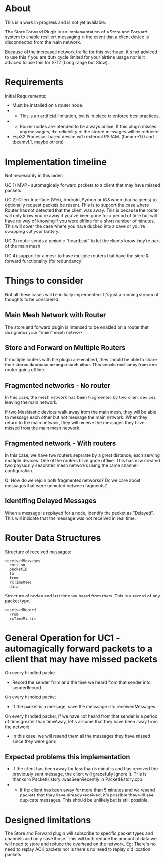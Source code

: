 # About

This is a work in progress and is not yet available.

The Store Forward Plugin is an implementation of a Store and Forward system to enable resilient messaging in the event that a client device is disconnected from the main network.

Because of the increased network traffic for this overhead, it's not adviced to use this if you are duty cycle limited for your airtime usage nor is it adviced to use this for SF12 (Long range but Slow).

# Requirements

Initial Requirements:

* Must be installed on a router node.
* * This is an artificial limitation, but is in place to enforce best practices.
* * Router nodes are intended to be always online. If this plugin misses any messages, the reliability of the stored messages will be reduced
* Esp32 Processor based device with external PSRAM. (tbeam v1.0 and tbeamv1.1, maybe others)

# Implementation timeline

Not necessarily in this order:

UC 1) MVP - automagically forward packets to a client that may have missed packets.

UC 2) Client Interface (Web, Android, Python or iOS when that happens) to optionally request packets be resent. This is to support the case where Router has not detected that the client was away. This is because the router will only know you're away if you've been gone for a period of time but will have no way of knowing if you were offline for a short number of minutes. This will cover the case where you have ducked into a cave or you're swapping out your battery.

UC 3) router sends a periodic “heartbeat” to let the clients know they’re part of the main mesh

UC 4) support for a mesh to have multiple routers that have the store & forward functionality (for redundancy)

# Things to consider

Not all these cases will be initially implemented. It's just a running stream of thoughts to be considered.

## Main Mesh Network with Router

The store and forward plugin is intended to be enabled on a router that designates your "main" mesh network.

## Store and Forward on Multiple Routers

If multiple routers with the plugin are enabled, they should be able to share their stored database amongst each other. This enable resilliancy from one router going offline.

## Fragmented networks - No router

In this case, the mesh network has been fragmented by two client devices leaving the main network.

If two Meshtastic devices walk away from the main mesh, they will be able to message each other but not message the main network. When they return to the main network, they will receive the messages they have missed from the main mesh network.

## Fragmented network - With routers

In this case, we have two routers separate by a great distance, each serving multiple devices. One of the routers have gone offline. This has now created two physically seaprated mesh networks using the same channel configuration.

Q: How do we rejoin both fragmented networks? Do we care about messages that were unrouted between fagments?

## Identifing Delayed Messages

When a message is replayed for a node, identify the packet as "Delayed". This will indicate that the message was not received in real time.

# Router Data Structures

Structure of received messages:

    receivedMessages
      Port_No
      packetID
      to
      from
      rxTimeMsec
      data

Structure of nodes and last time we heard from them. This is a record of any packet type.

    receivedRecord
      From
      rxTimeMillis

# General Operation for UC1 - automagically forward packets to a client that may have missed packets

On every handled packet
* Record the sender from and the time we heard from that sender into senderRecord.

On every handled packet

* If the packet is a message, save the messsage into receivedMessages

On every handled packet, if we have not heard from that sender in a period of time greater than timeAway, let's assume that they have been away from the network.

* In this case, we will resend them all the messages they have missed since they were gone

## Expected problems this implementation

* If the client has been away for less than 5 minutes and has received the previously sent message, the client will gracefully ignore it. This is thanks to PacketHistory::wasSeenRecently in PacketHistory.cpp.
* * If the client has been away for more than 5 minutes and we resend packets that they have already received, it's possible they will see duplicate messages. This should be unlikely but is still possible. 


# Designed limitations

The Store and Forward plugin will subscribe to specific packet types and channels and only save those. This will both reduce the amount of data we will need to store and reduce the overhead on the network. Eg: There's no need to replay ACK packets nor is there's no need to replay old location packets.
